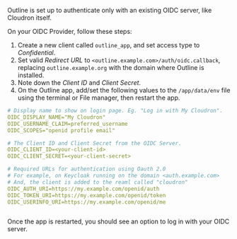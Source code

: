 Outline is set up to authenticate only with an existing OIDC server, like Cloudron itself.

On your OIDC Provider, follow these steps:

1. Create a new client called `outline_app`, and set access type to *Confidential*.
2. Set valid *Redirect URL* to `<outline.example.com>/auth/oidc.callback`, replacing `outline.example.org` with the
   domain where Outline is installed.
3. Note down the *Client ID* and *Client Secret*.
4. On the Outline app, add/set the following values to the `/app/data/env` file using the terminal or File manager, then
   restart the app.

```yaml
# Display name to show on login page. Eg. "Log in with My Cloudron".
OIDC_DISPLAY_NAME="My Cloudron"
OIDC_USERNAME_CLAIM=preferred_username
OIDC_SCOPES="openid profile email"

# The Client ID and Client Secret from the OIDC Server.
OIDC_CLIENT_ID=<your-client-id>
OIDC_CLIENT_SECRET=<your-client-secret>

# Required URLs for authentication using Oauth 2.0
# For example, on Keycloak running on the domain <auth.example.com>
# And, the client is added to the reaml called "cloudron"
OIDC_AUTH_URI=https://my.example.com/openid/auth
OIDC_TOKEN_URI=https://my.example.com/openid/token
OIDC_USERINFO_URI=https://my.example.com/openid/me



```

Once the app is restarted, you should see an option to log in with your OIDC server.